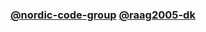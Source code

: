 ### [@nordic-code-group](https://github.com/nordic-code-group)  [@raag2005-dk](https://github.com/raag2005-dk)
